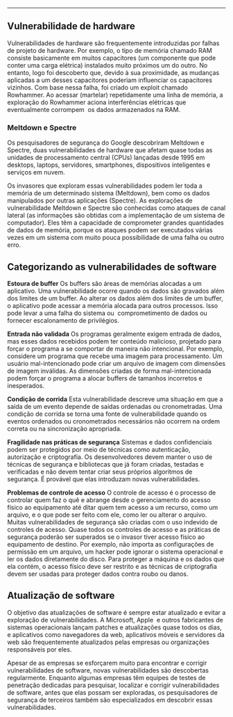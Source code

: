 
---

## Vulnerabilidade de hardware

Vulnerabilidades de hardware são frequentemente introduzidas por falhas de projeto de hardware. Por exemplo, o tipo de memória chamado RAM  consiste basicamente em muitos capacitores (um componente que pode conter uma carga elétrica) instalados muito próximos um do outro. No entanto, logo foi descoberto que, devido à sua proximidade, as mudanças aplicadas a um desses capacitores poderiam influenciar os capacitores vizinhos. Com base nessa falha, foi criado um exploit chamado Rowhammer. Ao acessar (martelar) repetidamente uma linha de memória, a exploração do Rowhammer aciona interferências elétricas que eventualmente corrompem  os dados armazenados na RAM.

### Meltdown e Spectre

Os pesquisadores de segurança do Google descobriram Meltdown e Spectre, duas vulnerabilidades de hardware que afetam quase todas as unidades de processamento central (CPUs) lançadas desde 1995 em desktops, laptops, servidores, smartphones, dispositivos inteligentes e serviços em nuvem.

Os invasores que exploram essas vulnerabilidades podem ler toda a memória de um determinado sistema (Meltdown), bem como os dados manipulados por outras aplicações (Spectre). As explorações de vulnerabilidade Meltdown e Spectre são conhecidas como ataques de canal lateral (as informações são obtidas com a implementação de um sistema de computador). Eles têm a capacidade de comprometer grandes quantidades de dados de memória, porque os ataques podem ser executados várias vezes em um sistema com muito pouca possibilidade de uma falha ou outro erro.

## Categorizando as vulnerabilidades de software

**Estoura de buffer**
	Os buffers são áreas de memórias alocadas a um aplicativo. Uma vulnerabilidade ocorre quando os dados são gravados além dos limites de um buffer. Ao alterar os dados além dos limites de um buffer, o aplicativo pode acessar a memória alocada para outros processos. Isso pode levar a uma falha do sistema ou  comprometimento de dados ou fornecer escalonamento de privilégios.

**Entrada não validada**
	Os programas geralmente exigem entrada de dados, mas esses dados recebidos podem ter conteúdo malicioso, projetado para forçar o programa a se comportar de maneira não intencional. Por exemplo, considere um programa que recebe uma imagem para processamento. Um usuário mal-intencionado pode criar um arquivo de imagem com dimensões de imagem inválidas. As dimensões criadas de forma mal-intencionada podem forçar o programa a alocar buffers de tamanhos incorretos e inesperados.

**Condição de corrida**
	Esta vulnerabilidade descreve uma situação em que a saída de um evento depende de saídas ordenadas ou cronometradas. Uma condição de corrida se torna uma fonte de vulnerabilidade quando os eventos ordenados ou cronometrados necessários não ocorrem na ordem correta ou na sincronização apropriada.

**Fragilidade nas práticas de segurança**
	Sistemas e dados confidenciais podem ser protegidos por meio de técnicas como autenticação, autorização e criptografia. Os desenvolvedores devem manter o uso de técnicas de segurança e bibliotecas que já foram criadas, testadas e verificadas e não devem tentar criar seus próprios algoritmos de segurança. É provável que elas introduzam novas vulnerabilidades.

**Problemas de controle de acesso**
	O controle de acesso é o processo de controlar quem faz o quê e abrange desde o gerenciamento do acesso físico ao equipamento até ditar quem tem acesso a um recurso, como um arquivo, e o que pode ser feito com ele, como ler ou alterar o arquivo. Muitas vulnerabilidades de segurança são criadas com o uso indevido de controles de acesso. Quase todos os controles de acesso e as práticas de segurança poderão ser superados se o invasor tiver acesso físico ao equipamento de destino. Por exemplo, não importa as configurações de permissão em um arquivo, um hacker pode ignorar o sistema operacional e ler os dados diretamente do disco. Para proteger a máquina e os dados que ela contém, o acesso físico deve ser restrito e as técnicas de criptografia devem ser usadas para proteger dados contra roubo ou danos.

## Atualização de software

O objetivo das atualizações de software é sempre estar atualizado e evitar a exploração de vulnerabilidades. A Microsoft, Apple  e outros fabricantes de sistemas operacionais lançam patches e atualizações quase todos os dias, e aplicativos como navegadores da web, aplicativos móveis e servidores da web são frequentemente atualizados pelas empresas ou organizações responsáveis ​​por eles.

Apesar de as empresas se esforçarem muito para encontrar e corrigir vulnerabilidades de software, novas vulnerabilidades são descobertas regularmente. Enquanto algumas empresas têm equipes de testes de penetração dedicadas para pesquisar, localizar e corrigir vulnerabilidades de software, antes que elas possam ser exploradas, os pesquisadores de segurança de terceiros também são especializados em descobrir essas vulnerabilidades.

